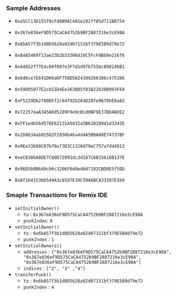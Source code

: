 
### Sample Addresses

* `0xa5CC13D155f0cF40B9AC401e192ff85d711B0754`
* `0x367e836eF9D575CaCA4752b9BF2887216e3cE98A`
* `0x6bA57f3b1d0D5628a92d07151bf379E5B9d79e72`
* `0x84A5469f13ae23b2b33306d10C5FcF8Bb9e216f6`
* `0x44652f77E4c69f097e3F7d1d97bf55bc898146B1`

* `0xbd6ce7E641D66a6F758D5624109266386c4751D6`
* `0x59D05077E1cb51D4Ee263085f81B22b38B993F64`
* `0xF5229D6278005f2c64f92b264D28fe9670bE8aA3`
* `0x72257eaA345ADd5289F9e9cB1d0BF9E37BDA6DE2`
* `0xFF1e4b56d576E62131A5832a5B628289d1d33435`
* `0x2D8634ab025D2F2650b46a4d4A5B0A08E74737BF`
* `0x9Ee33E00C87b70a73D3C1320d79eC757a7dd4813`
* `0xeC6386A8DE7C60D72991dc3d187C6B15616B137E`
* `0x96D5b8B6A9c06c3206F049e40d7182CBD0E5f5DD`
* `0x8f164153bD549A3c6597E10C59A6BCA33207E5b9`


### Smaple Transactions for Remix IDE

* `setInitialOwner()`
    * `to` : `0x367e836eF9D575CaCA4752b9BF2887216e3cE98A`
    * `punkIndex`: `0`
* `setInitialOwner()`
    * `to` : `0x6bA57f3b1d0D5628a92d07151bf379E5B9d79e72`
    * `punkIndex` : `1`
* `setInitialOwners()`
    * `addresses` : `["0x367e836eF9D575CaCA4752b9BF2887216e3cE98A", "0x367e836eF9D575CaCA4752b9BF2887216e3cE98A", "0x367e836eF9D575CaCA4752b9BF2887216e3cE98A"]`
    * `indices` : `["2", "3" ,"4"]`
* `transferPunk()`
    * `to` : `0x6bA57f3b1d0D5628a92d07151bf379E5B9d79e72`
    * `punkIndex` : `4`


